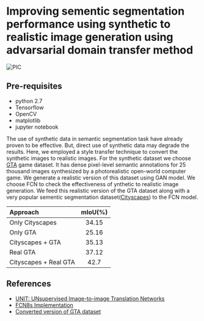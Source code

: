# Improving sementic segmentation performance using synthetic to realistic image generation using advarsarial domain transfer method

![PIC](Photos/syn.png)


## Pre-requisites

- python 2.7
- Tensorflow 
- OpenCV
- matplotlib
- jupyter notebook

The use of synthetic data in semantic segmentation task have already proven to be effective. But, direct use of synthetic data may degrade the results. Here, we employed a style transfer technique to convert the synthetic images to realistic images. For the synthetic dataset we choose [GTA](https://download.visinf.tu-darmstadt.de/data/from_games/) game dataset. It has dense pixel-level semantic annotations for 25 thousand images synthesized by a photorealistic open-world computer game. We generate a realistic version of this dataset using GAN model. 
We choose FCN to check the effectiveness of ynthetic to realistic image generation. We feed this realistic version of the GTA dataset along with a very popular sementic segmentation dataset([Cityscapes](https://www.cityscapes-dataset.com/)) to the FCN model. 

| Approach    | mIoU(%) | 
|:--------------- |:---------------:|
| Only Cityscapes|    34.15|  
|  Only GTA  |   25.16 | 
|  Cityscapes +  GTA | 35.13  |
|    Real GTA |   37.12   |  
| Cityscapes + Real GTA |   42.7   |  


## References

- [UNIT: UNsupervised Image-to-image Translation Networks](https://github.com/mingyuliutw/UNIT)
- [FCN8s Implementation](https://github.com/pierluigiferrari/fcn8s_tensorflow)
- [Converted version of GTA dataset](https://drive.google.com/open?id=1WRyH9buNUMvfuBXw9gH35XpY7-bf9CZR)


